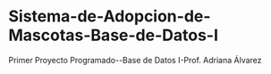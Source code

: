 # Sistema-de-Adopcion-de-Mascotas-Base-de-Datos-I
Primer Proyecto Programado--Base de Datos I-Prof. Adriana Álvarez
